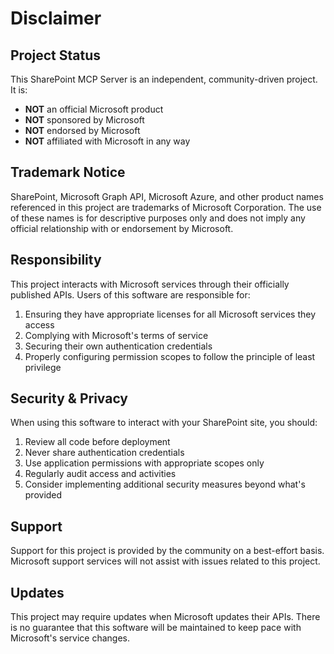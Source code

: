 # Disclaimer

## Project Status

This SharePoint MCP Server is an independent, community-driven project. It is:

- **NOT** an official Microsoft product
- **NOT** sponsored by Microsoft
- **NOT** endorsed by Microsoft
- **NOT** affiliated with Microsoft in any way

## Trademark Notice

SharePoint, Microsoft Graph API, Microsoft Azure, and other product names referenced in this project are trademarks of Microsoft Corporation. The use of these names is for descriptive purposes only and does not imply any official relationship with or endorsement by Microsoft.

## Responsibility

This project interacts with Microsoft services through their officially published APIs. Users of this software are responsible for:

1. Ensuring they have appropriate licenses for all Microsoft services they access
2. Complying with Microsoft's terms of service
3. Securing their own authentication credentials
4. Properly configuring permission scopes to follow the principle of least privilege

## Security & Privacy

When using this software to interact with your SharePoint site, you should:

1. Review all code before deployment
2. Never share authentication credentials 
3. Use application permissions with appropriate scopes only
4. Regularly audit access and activities
5. Consider implementing additional security measures beyond what's provided

## Support

Support for this project is provided by the community on a best-effort basis. Microsoft support services will not assist with issues related to this project.

## Updates

This project may require updates when Microsoft updates their APIs. There is no guarantee that this software will be maintained to keep pace with Microsoft's service changes.